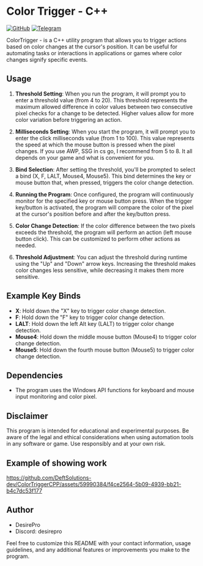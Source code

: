 # Color Trigger - C++

[![GitHub](https://img.shields.io/badge/GitHub-DeftSolutions--dev-blue)](https://github.com/DeftSolutions-dev)
[![Telegram](https://img.shields.io/badge/Telegram-desirepro-blue)](https://t.me/desirepro)

ColorTrigger - is a C++ utility program that allows you to trigger actions based on color changes at the cursor's position. It can be useful for automating tasks or interactions in applications or games where color changes signify specific events.

## Usage

1. **Threshold Setting**: When you run the program, it will prompt you to enter a threshold value (from 4 to 20). This threshold represents the maximum allowed difference in color values between two consecutive pixel checks for a change to be detected. Higher values allow for more color variation before triggering an action.

2. **Milliseconds Setting**: When you start the program, it will prompt you to enter the click milliseconds value (from 1 to 100). This value represents the speed at which the mouse button is pressed when the pixel changes. If you use AWP, SSG in cs go, I recommend from 5 to 8. It all depends on your game and what is convenient for you.

3. **Bind Selection**: After setting the threshold, you'll be prompted to select a bind (X, F, LALT, Mouse4, Mouse5). This bind determines the key or mouse button that, when pressed, triggers the color change detection.

4. **Running the Program**: Once configured, the program will continuously monitor for the specified key or mouse button press. When the trigger key/button is activated, the program will compare the color of the pixel at the cursor's position before and after the key/button press.

5. **Color Change Detection**: If the color difference between the two pixels exceeds the threshold, the program will perform an action (left mouse button click). This can be customized to perform other actions as needed.

6. **Threshold Adjustment**: You can adjust the threshold during runtime using the "Up" and "Down" arrow keys. Increasing the threshold makes color changes less sensitive, while decreasing it makes them more sensitive.

## Example Key Binds

- **X**: Hold down the "X" key to trigger color change detection.
- **F**: Hold down the "F" key to trigger color change detection.
- **LALT**: Hold down the left Alt key (LALT) to trigger color change detection.
- **Mouse4**: Hold down the middle mouse button (Mouse4) to trigger color change detection.
- **Mouse5**: Hold down the fourth mouse button (Mouse5) to trigger color change detection.

## Dependencies

- The program uses the Windows API functions for keyboard and mouse input monitoring and color pixel.

## Disclaimer

This program is intended for educational and experimental purposes. Be aware of the legal and ethical considerations when using automation tools in any software or game. Use responsibly and at your own risk.

## Example of showing work

https://github.com/DeftSolutions-dev/ColorTriggerCPP/assets/59990384/f4ce2564-5b09-4939-bb21-b4c7dc53f177

## Author

- DesirePro
- Discord: desirepro

Feel free to customize this README with your contact information, usage guidelines, and any additional features or improvements you make to the program.
